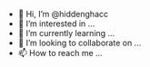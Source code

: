 - 👋 Hi, I’m @hiddenghacc
- 👀 I’m interested in ...
- 🌱 I’m currently learning ...
- 💞️ I’m looking to collaborate on ...
- 📫 How to reach me ...

<!---
hiddenghacc/hiddenghacc is a ✨ special ✨ repository because its `README.md` (this file) appears on your GitHub profile.
You can click the Preview link to take a look at your changes.
--->
